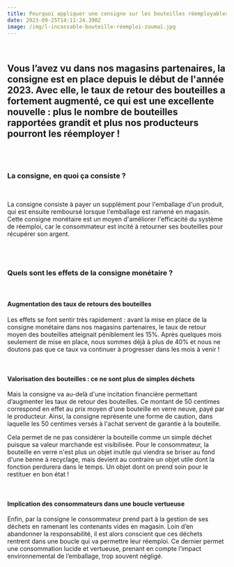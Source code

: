 ```yaml
---
title: Pourquoi appliquer une consigne sur les bouteilles réemployables ?
date: 2023-09-25T14:11:24.390Z
image: /img/l-incassable-bouteille-réemploi-zoumaï.jpg
---
```

<br>

## Vous l’avez vu dans nos magasins partenaires, la consigne est en place depuis le début de l'année 2023. Avec elle, le taux de retour des bouteilles a fortement augmenté, ce qui est une excellente nouvelle : plus le nombre de bouteilles rapportées grandit et plus nos producteurs pourront les réemployer !

<br>

<br>

### La consigne, en quoi ça consiste ?

<br>

La consigne consiste à payer un supplément pour l'emballage d'un produit, qui est ensuite remboursé lorsque l'emballage est ramené en magasin. Cette consigne monétaire est un moyen d'améliorer l'efficacité du système de réemploi, car le consommateur est incité à retourner ses bouteilles pour récupérer son argent.

<br>

<br>

### Quels sont les effets de la consigne monétaire ? 

<br>

#### Augmentation des taux de retours des bouteilles

Les effets se font sentir très rapidement : avant la mise en place de la consigne monétaire dans nos magasins partenaires, le taux de retour moyen des bouteilles atteignait péniblement les 15%. Après quelques mois seulement de mise en place, nous sommes déjà à plus de 40% et nous ne doutons pas que ce taux va continuer à progresser dans les mois à venir !

<br>

#### Valorisation des bouteilles : ce ne sont plus de simples déchets 

Mais la consigne va au-delà d'une incitation financière permettant d’augmenter les taux de retour des bouteilles. Ce montant de 50 centimes correspond en effet au prix moyen d'une bouteille en verre neuve, payé par le producteur. Ainsi, la consigne représente une forme de caution, dans laquelle les 50 centimes versés à l'achat servent de garantie à la bouteille.

Cela permet de ne pas considérer la bouteille comme un simple déchet puisque sa valeur marchande est visibilisée. Pour le consommateur, la bouteille en verre n'est plus un objet inutile qui viendra se briser au fond d'une benne à recyclage, mais devient au contraire un objet utile dont la fonction perdurera dans le temps. Un objet dont on prend soin pour le restituer en bon état !

<br>

#### Implication des consommateurs dans une boucle vertueuse 

Enfin, par la consigne le consommateur prend part à la gestion de ses déchets en ramenant les contenants vides en magasin. Loin d’en abandonner la responsabilité, il est alors conscient que ces déchets rentrent dans une boucle qui va permettre leur réemploi. Ce dernier permet une consommation lucide et vertueuse, prenant en compte l’impact environnemental de l’emballage, trop souvent négligé.